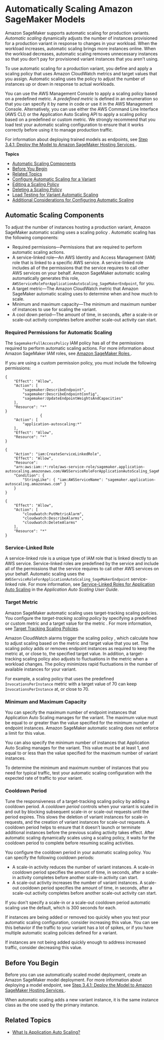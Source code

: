 # Automatically Scaling Amazon SageMaker Models<a name="endpoint-auto-scaling"></a>

Amazon SageMaker supports automatic scaling for production variants\. *Automatic scaling* dynamically adjusts the number of instances provisioned for a production variant in response to changes in your workload\. When the workload increases, automatic scaling brings more instances online\. When the workload decreases, automatic scaling removes unnecessary instances so that you don't pay for provisioned variant instances that you aren't using\.

To use automatic scaling for a production variant, you define and apply a scaling policy that uses Amazon CloudWatch metrics and target values that you assign\. Automatic scaling uses the policy to adjust the number of instances up or down in response to actual workloads\.

You can use the AWS Management Console to apply a scaling policy based on a predefined metric\. A *predefined metric* is defined in an enumeration so that you can specify it by name in code or use it in the AWS Management Console\. Alternatively, you can use either the AWS Command Line Interface \(AWS CLI\) or the Application Auto Scaling API to apply a scaling policy based on a predefined or custom metric\. We strongly recommend that you load test your automatic scaling configuration to ensure that it works correctly before using it to manage production traffic\.

For information about deploying trained models as endpoints, see [Step 3\.4\.1: Deploy the Model to Amazon SageMaker Hosting Services ](ex1-deploy-model.md)\. 

**Topics**
+ [Automatic Scaling Components](#endpoint-auto-scaling-policy)
+ [Before You Begin](#endpoint-auto-scaling-target-byb)
+ [Related Topics](#w4ab1c29c21)
+ [Configure Automatic Scaling for a Variant](endpoint-auto-scaling-add-policy.md)
+ [Editing a Scaling Policy](endpoint-auto-scaling-edit.md)
+ [Deleting a Scaling Policy](endpoint-auto-scaling-delete.md)
+ [Load Testing for Variant Automatic Scaling](endpoint-scaling-loadtest.md)
+ [Additional Considerations for Configuring Automatic Scaling](endpoint-auto-scaling-considerations.md)

## Automatic Scaling Components<a name="endpoint-auto-scaling-policy"></a>

To adjust the number of instances hosting a production variant, Amazon SageMaker automatic scaling uses a scaling policy \. Automatic scaling has the following components:
+ Required permissions—Permissions that are required to perform automatic scaling actions\.
+ A service\-linked role—An AWS Identity and Access Management \(IAM\) role that is linked to a specific AWS service\. A service\-linked role includes all of the permissions that the service requires to call other AWS services on your behalf\. Amazon SageMaker automatic scaling automatically generates this role, `AWSServiceRoleForApplicationAutoScaling_SageMakerEndpoint`, for you\.
+ A target metric—The Amazon CloudWatch metric that Amazon SageMaker automatic scaling uses to determine when and how much to scale\.
+ Minimum and maximum capacity—The minimum and maximum number of instances to use for scaling the variant\.
+ A cool down period—The amount of time, in seconds, after a scale\-in or scale\-out activity completes before another scale\-out activity can start\.

### Required Permissions for Automatic Scaling<a name="endpoint-auto-scaling-permissions"></a>

The `SagemakerFullAccessPolicy` IAM policy has all of the permissions required to perform automatic scaling actions\. For more information about Amazon SageMaker IAM roles, see [Amazon SageMaker Roles ](sagemaker-roles.md)\. 

If you are using a custom permission policy, you must include the following permissions:

```
{ 
	"Effect": "Allow", 
	"Action": [ 
		"sagemaker:DescribeEndpoint", 
		"sagemaker:DescribeEndpointConfig", 
		"sagemaker:UpdateEndpointWeightsAndCapacities" 
	], 
	"Resource": "*"  
}
                {
    "Action": [
        "application-autoscaling:*"
    ],
    "Effect": "Allow",
    "Resource": "*"
}

{
	"Action": "iam:CreateServiceLinkedRole",
	"Effect": "Allow",
	"Resource":
	"arn:aws:iam::*:role/aws-service-role/sagemaker.application-autoscaling.amazonaws.com/AWSServiceRoleForApplicationAutoScaling_SageMakerEndpoint",
	"Condition": {
		"StringLike": { "iam:AWSServiceName": "sagemaker.application-autoscaling.amazonaws.com"	}
	}
}

{ 
	"Effect": "Allow", 
	"Action": [ 
		"cloudwatch:PutMetricAlarm", 
		"cloudwatch:DescribeAlarms", 
		"cloudwatch:DeleteAlarms" 
	], 
	"Resource": "*" 
}
```

### Service\-Linked Role<a name="endpoint-auto-scaling-slr"></a>

A service\-linked role is a unique type of IAM role that is linked directly to an AWS service\. Service\-linked roles are predefined by the service and include all of the permissions that the service requires to call other AWS services on your behalf\. Automatic scaling uses the `AWSServiceRoleForApplicationAutoScaling_SageMakerEndpoint` service\-linked role\. For more information, see [Service\-Linked Roles for Application Auto Scaling](http://docs.aws.amazon.com//autoscaling/application/userguide/application-autoscaling-service-linked-roles.html) in the *Application Auto Scaling User Guide*\.

### Target Metric<a name="endpoint-auto-scaling-target-metric"></a>

Amazon SageMaker automatic scaling uses target\-tracking scaling policies\. You configure the *target\-tracking scaling policy* by specifying a predefined or custom metric and a target value for the metric \. For more information, see [Target Tracking Scaling Policies](http://docs.aws.amazon.com//autoscaling/application/userguide/application-auto-scaling-target-tracking.html)\. 

Amazon CloudWatch alarms trigger the scaling policy , which calculate how to adjust scaling based on the metric and target value that you set\. The scaling policy adds or removes endpoint instances as required to keep the metric at, or close to, the specified target value\. In addition, a target\-tracking scaling policy also adjusts to fluctuations in the metric when a workload changes\. The policy minimizes rapid fluctuations in the number of available instances for your variant\.

For example, a scaling policy that uses the predefined `InvocationsPerInstance` metric with a target value of 70 can keep `InvocationsPerInstance` at, or close to 70\.

### Minimum and Maximum Capacity<a name="endpoint-auto-scaling-target-capacity"></a>

You can specify the maximum number of endpoint instances that Application Auto Scaling manages for the variant\. The maximum value must be equal to or greater than the value specified for the minimum number of endpoint instances\. Amazon SageMaker automatic scaling does not enforce a limit for this value\.

You can also specify the minimum number of instances that Application Auto Scaling manages for the variant\. This value must be at least 1, and equal to or less than the value specified for the maximum number of variant instances\.

To determine the minimum and maximum number of instances that you need for typical traffic, test your automatic scaling configuration with the expected rate of traffic to your variant\.

### Cooldown Period<a name="endpoint-auto-scaling-target-cooldown"></a>

Tune the responsiveness of a target\-tracking scaling policy by adding a cooldown period\. A *cooldown period* controls when your variant is scaled in and out by blocking subsequent scale\-in or scale\-out requests until the period expires\. This slows the deletion of variant instances for scale\-in requests, and the creation of variant instances for scale\-out requests\. A cooldown period helps to ensure that it doesn't launch or terminate additional instances before the previous scaling activity takes effect\. After automatic scaling dynamically scales using a scaling policy, it waits for the cooldown period to complete before resuming scaling activities\.

You configure the cooldown period in your automatic scaling policy\. You can specify the following cooldown periods:
+ A scale\-in activity reduces the number of variant instances\. A scale\-in cooldown period specifies the amount of time, in seconds, after a scale\-in activity completes before another scale\-in activity can start\. 
+ A scale\-out activity increases the number of variant instances\. A scale\-out cooldown period specifies the amount of time, in seconds, after a scale\-out activity completes before another scale\-out activity can start\. 

If you don't specify a scale\-in or a scale\-out cooldown period automatic scaling use the default, which is 300 seconds for each\.

 If instances are being added or removed too quickly when you test your automatic scaling configuration, consider increasing this value\. You can see this behavior if the traffic to your variant has a lot of spikes, or if you have multiple automatic scaling policies defined for a variant\.

If instances are not being added quickly enough to address increased traffic, consider decreasing this value\.

## Before You Begin<a name="endpoint-auto-scaling-target-byb"></a>

Before you can use automatically scaled model deployment, create an Amazon SageMaker model deployment\. For more information about deploying a model endpoint, see [Step 3\.4\.1: Deploy the Model to Amazon SageMaker Hosting Services ](ex1-deploy-model.md)\.

When automatic scaling adds a new variant instance, it is the same instance class as the one used by the primary instance\.

## Related Topics<a name="w4ab1c29c21"></a>
+ [What Is Application Auto Scaling?](http://docs.aws.amazon.com//autoscaling/application/userguide/what-is-application-auto-scaling.html)
